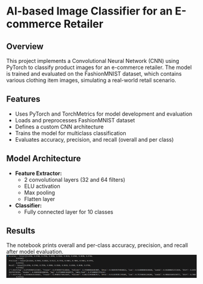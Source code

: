 # AI-based Image Classifier for an E-commerce Retailer

## Overview
This project implements a Convolutional Neural Network (CNN) using PyTorch to classify product images for an e-commerce retailer. The model is trained and evaluated on the FashionMNIST dataset, which contains various clothing item images, simulating a real-world retail scenario.

## Features
- Uses PyTorch and TorchMetrics for model development and evaluation
- Loads and preprocesses FashionMNIST dataset
- Defines a custom CNN architecture
- Trains the model for multiclass classification
- Evaluates accuracy, precision, and recall (overall and per class)

## Model Architecture
- **Feature Extractor:**
  - 2 convolutional layers (32 and 64 filters)
  - ELU activation
  - Max pooling
  - Flatten layer
- **Classifier:**
  - Fully connected layer for 10 classes

## Results
The notebook prints overall and per-class accuracy, precision, and recall after model evaluation.
![alt text](image.png)